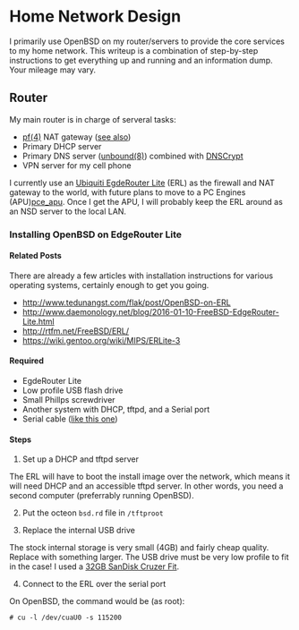 # Home Network Design

I primarily use OpenBSD on my router/servers to provide the core services to my
home network. This writeup is a combination of step-by-step instructions to get
everything up and running and an information dump. Your mileage may vary.

## Router

My main router is in charge of serveral tasks:

 * [pf(4)](http://man.openbsd.org/pf) NAT gateway
   ([see also](https://www.openbsd.org/faq/pf/example1.html#pf))
 * Primary DHCP server
 * Primary DNS server ([unbound(8)](http://man.openbsd.org/unbound)) combined
   with [DNSCrypt](https://dnscrypt.org/)
 * VPN server for my cell phone

I currently use an [Ubiquiti EgdeRouter Lite][erl_amazon] (ERL) as the firewall
and NAT gateway to the world, with future plans to move to a PC Engines
(APU)[pce_apu]. Once I get the APU, I will probably keep the ERL around as an
NSD server to the local LAN.

### Installing OpenBSD on EdgeRouter Lite

#### Related Posts

There are already a few articles with installation instructions for various
operating systems, certainly enough to get you going.

 * http://www.tedunangst.com/flak/post/OpenBSD-on-ERL
 * http://www.daemonology.net/blog/2016-01-10-FreeBSD-EdgeRouter-Lite.html
 * http://rtfm.net/FreeBSD/ERL/
 * https://wiki.gentoo.org/wiki/MIPS/ERLite-3

#### Required

 * EgdeRouter Lite
 * Low profile USB flash drive
 * Small Phillps screwdriver
 * Another system with DHCP, tftpd, and a Serial port
 * Serial cable ([like this one][serial_amazon])

#### Steps

1. Set up a DHCP and tftpd server

The ERL will have to boot the install image over the network, which means it
will need DHCP and an accessible tftpd server. In other words, you need a
second computer (preferrably running OpenBSD).

2. Put the octeon `bsd.rd` file in `/tftproot`

3. Replace the internal USB drive

The stock internal storage is very small (4GB) and fairly cheap quality. Replace
with something larger. The USB drive must be very low profile to fit in the
case! I used a [32GB SanDisk Cruzer Fit](https://www.amazon.com/dp/B00812F7O8/).

4. Connect to the ERL over the serial port

On OpenBSD, the command would be (as root):

```
# cu -l /dev/cuaU0 -s 115200
```



[erl_amazon]:		https://www.amazon.com/Ubiquiti-Edgerouter-ERLITE-3-Desktop-Router/dp/B00HXT8EKE/
[serial_amazon]:	https://www.amazon.com/Generic-7-Cisco-Console-RJ45-to-DB9/dp/B000GL3MOY/
[pce_apu]:		http://www.pcengines.ch/apu2.htm/
